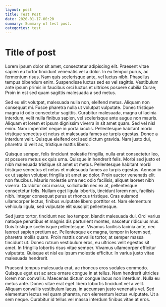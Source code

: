 ```yaml
---
layout: post
title: Test Post
date: 2020-01-17-00:20
summary: Summary of test post.
categories: test
---
```


# Title of post

Lorem ipsum dolor sit amet, consectetur adipiscing elit. Praesent vitae sapien eu tortor tincidunt venenatis vel a dolor. In eu tempor purus, ac fermentum risus. Nam quis scelerisque ante, vel luctus nibh. Phasellus tempus bibendum enim. Suspendisse luctus sed ex vel sagittis. Vestibulum ante ipsum primis in faucibus orci luctus et ultrices posuere cubilia Curae; Proin in est sed quam sagittis malesuada a sed metus.

Sed eu elit volutpat, malesuada nulla non, eleifend metus. Aliquam non consequat mi. Fusce pharetra nulla ut volutpat vulputate. Donec tristique magna id odio consectetur sagittis. Curabitur malesuada, magna ut lacinia interdum, velit nulla finibus sapien, vel scelerisque ante augue non mauris. Aliquam et lorem et ipsum dignissim viverra in sit amet quam. Sed vel nisl enim. Nam imperdiet neque in porta iaculis. Pellentesque habitant morbi tristique senectus et netus et malesuada fames ac turpis egestas. Donec a interdum velit. Quisque eleifend orci sed dictum gravida. Nam justo dui, pharetra id velit ac, tristique mattis libero.

Quisque semper, felis tincidunt molestie fringilla, nulla erat consectetur leo, at posuere metus ex quis urna. Quisque in hendrerit felis. Morbi sed justo et nibh malesuada tristique sit amet ut metus. Pellentesque habitant morbi tristique senectus et netus et malesuada fames ac turpis egestas. Aenean in ex ut sapien volutpat fringilla sit amet ac dolor. Proin auctor venenatis elit non faucibus. Mauris molestie urna nec odio facilisis, aliquet laoreet nibh viverra. Curabitur orci massa, sollicitudin nec ex at, pellentesque consectetur felis. Nullam eget ligula lobortis, tincidunt lorem non, facilisis nibh. Integer consequat purus ut rhoncus tristique. Cras euismod ullamcorper lectus, finibus vulputate libero porttitor et. Nam elementum vehicula ligula, sed vulputate elit suscipit pellentesque.

Sed justo tortor, tincidunt nec leo tempor, blandit malesuada dui. Orci varius natoque penatibus et magnis dis parturient montes, nascetur ridiculus mus. Duis tristique scelerisque pellentesque. Vivamus facilisis lacinia ante, nec laoreet sapien pretium ac. Pellentesque ex magna, tempor in lorem sed, pharetra mollis quam. Proin mattis convallis tortor, at semper massa tincidunt ut. Donec rutrum vestibulum eros, eu ultrices velit egestas sit amet. In fringilla lobortis risus vitae semper. Vivamus ullamcorper efficitur vulputate. Quisque et nisl eu ipsum molestie efficitur. In varius justo vitae malesuada hendrerit.

Praesent tempus malesuada erat, ac rhoncus eros sodales commodo. Quisque eget est ac arcu ornare congue in at tellus. Nam hendrerit ultricies lorem non convallis. Maecenas dictum congue lacus non interdum. Nulla eu metus ante. Donec vitae erat eget libero lobortis tincidunt vel a velit. Aliquam convallis vestibulum lacus, in accumsan justo venenatis vel. Sed elementum lectus vel quam pharetra, non elementum lectus vulputate. Ut a sem neque. Curabitur id tellus vel massa interdum finibus vitae at eros.
